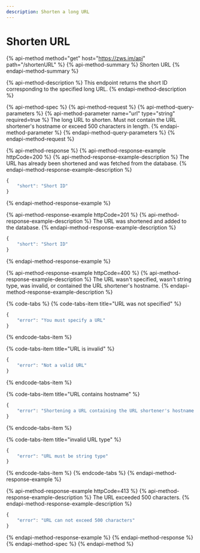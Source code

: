 ```yaml
---
description: Shorten a long URL
---
```


# Shorten URL

{% api-method method="get" host="https://zws.im/api" path="/shortenURL" %}
{% api-method-summary %}
Shorten URL
{% endapi-method-summary %}

{% api-method-description %}
This endpoint returns the short ID corresponding to the specified long URL.
{% endapi-method-description %}

{% api-method-spec %}
{% api-method-request %}
{% api-method-query-parameters %}
{% api-method-parameter name="url" type="string" required=true %}
The long URL to shorten. Must not contain the URL shortener's hostname or exceed 500 characters in length.
{% endapi-method-parameter %}
{% endapi-method-query-parameters %}
{% endapi-method-request %}

{% api-method-response %}
{% api-method-response-example httpCode=200 %}
{% api-method-response-example-description %}
The URL has already been shortened and was fetched from the database.
{% endapi-method-response-example-description %}

```javascript
{
    "short": "Short ID"
}
```
{% endapi-method-response-example %}

{% api-method-response-example httpCode=201 %}
{% api-method-response-example-description %}
The URL was shortened and added to the database.
{% endapi-method-response-example-description %}

```javascript
{
    "short": "Short ID"
}
```
{% endapi-method-response-example %}

{% api-method-response-example httpCode=400 %}
{% api-method-response-example-description %}
The URL wasn't specified, wasn't string type, was invalid, or contained the URL shortener's hostname.
{% endapi-method-response-example-description %}

{% code-tabs %}
{% code-tabs-item title="URL was not specified" %}
```javascript
{
    "error": "You must specify a URL"
}
```
{% endcode-tabs-item %}

{% code-tabs-item title="URL is invalid" %}
```javascript
{
    "error": "Not a valid URL"
}
```
{% endcode-tabs-item %}

{% code-tabs-item title="URL contains hostname" %}
```javascript
{
    "error": "Shortening a URL containing the URL shortener's hostname is disallowed"
}
```
{% endcode-tabs-item %}

{% code-tabs-item title="invalid URL type" %}
```javascript
{
    "error": "URL must be string type"
}
```
{% endcode-tabs-item %}
{% endcode-tabs %}
{% endapi-method-response-example %}

{% api-method-response-example httpCode=413 %}
{% api-method-response-example-description %}
The URL exceeded 500 characters.
{% endapi-method-response-example-description %}

```javascript
{
    "error": "URL can not exceed 500 characters"
}
```
{% endapi-method-response-example %}
{% endapi-method-response %}
{% endapi-method-spec %}
{% endapi-method %}



